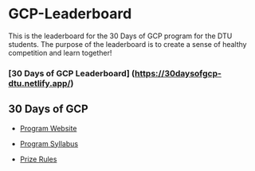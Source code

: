 # GCP-Leaderboard

This is the leaderboard for the 30 Days of GCP program for the DTU students.
The purpose of the leaderboard is to create a sense of healthy competition and learn together!

### [30 Days of GCP Leaderboard] (https://30daysofgcp-dtu.netlify.app/)

## 30 Days of GCP

- [Program Website](https://events.withgoogle.com/30daysofgooglecloud/)

- [Program Syllabus](https://events.withgoogle.com/30daysofgooglecloud/program-syllabus/#content)

- [Prize Rules](https://events.withgoogle.com/30daysofgooglecloud/prize-rules/#content)
